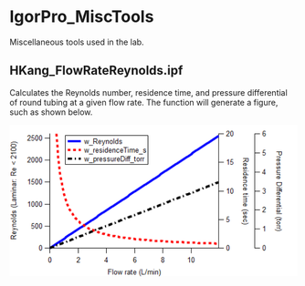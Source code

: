 # IgorPro_MiscTools
Miscellaneous tools used in the lab.

## HKang_FlowRateReynolds.ipf

Calculates the Reynolds number, residence time, and pressure differential of round tubing at a given flow rate. The function will generate a figure, such as shown below.

![FlowRateReynolds](https://github.com/hyunguboy/IgorPro_MiscTools/blob/master/FlowRateReynolds.png)

